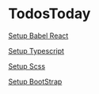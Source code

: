 # TodosToday
[Setup Babel React](https://www.valentinog.com/blog/webpack-tutorial/#webpack_4_setting_up_webpack_4_with_React)

[Setup Typescript](https://www.typescriptlang.org/docs/handbook/react-&-webpack.html)

[Setup Scss](https://github.com/webpack-contrib/sass-loader)

[Setup BootStrap](https://stevenwestmoreland.com/2018/01/how-to-include-bootstrap-in-your-project-with-webpack.html)
